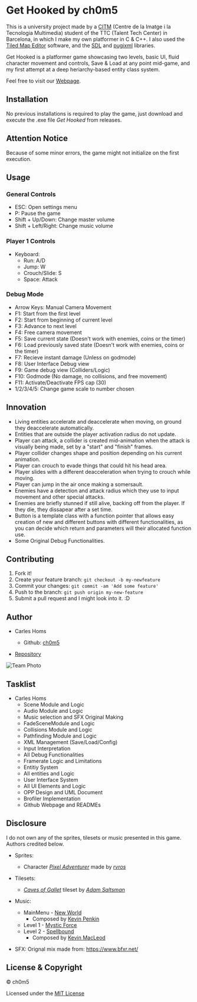 # Get Hooked by ch0m5
This is a university project made by a [CITM](https://www.citm.upc.edu/ing/) (Centre de la Imatge i la Tecnologia Multimedia) student of the TTC (Talent Tech Center) in Barcelona, in which I make my own platformer in C & C++. I also used the [Tiled Map Editor](https://www.mapeditor.org/) software, and the [SDL](https://www.libsdl.org/) and [pugixml](https://pugixml.org/) libraries.

Get Hooked is a platformer game showcasing two levels, basic UI, fluid character movement and controls, Save & Load at any point mid-game, and my first attempt at a deep heriarchy-based entity class system.

Feel free to visit our [Webpage](https://ch0m5.github.io/Get_Hooked/).

## Installation
No previous installations is required to play the game, just download and execute the .exe file *Get Hooked* from releases.

## Attention Notice
Because of some minor errors, the game might not initialize on the first execution.

## Usage
### General Controls
* ESC: Open settings menu
* P: Pause the game
* Shift + Up/Down: Change master volume
* Shift + Left/Right: Change music volume

### Player 1 Controls
* Keyboard:
	* Run: A/D
	* Jump: W
	* Crouch/Slide: S
	* Space: Attack

### Debug Mode
* Arrow Keys: Manual Camera Movement
* F1: Start from the first level
* F2: Start from beginning of current level
* F3: Advance to next level
* F4: Free camera movement
* F5: Save current state	(Doesn't work with enemies, coins or the timer)
* F6: Load previously saved state	(Doesn't work with enemies, coins or the timer)
* F7: Recieve instant damage (Unless on godmode)
* F8: User Interface Debug view
* F9: Game debug view (Colliders/Logic)
* F10: Godmode (No damage, no collisions, and free movement)
* F11: Activate/Deactivate FPS cap (30)
* 1/2/3/4/5: Change game scale to number chosen

## Innovation
* Living entities accelerate and deaccelerate when moving, on ground they deaccelerate automatically.
* Entities that are outside the player activation radius do not update.
* Player can attack, a collider is created mid-animation when the attack is visually being made, set by a "start" and "finish" frames.
* Player collider changes shape and position depending on his current animation.
* Player can crouch to evade things that could hit his head area.
* Player slides with a different deacceleration when trying to crouch while moving.
* Player can jump in the air once making a somersault.
* Enemies have a detection and attack radius which they use to input movement and other special attacks.
* Enemies are briefly stunned if still alive, backing off from the player. If they die, they dissapear after a set time.
* Button is a template class with a function pointer that allows easy creation of new and different buttons with different functionalities, as you can decide which return and parameters will their allocated function use.
* Some Original Debug Functionalities.

## Contributing
1. Fork it!
2. Create your feature branch: `git checkout -b my-newfeature`
3. Commit your changes: `git commit -am 'Add some
feature'`
4. Push to the branch: `git push origin my-new-feature`
5. Submit a pull request and I might look into it. :D

## Author
* Carles Homs 
  * Github: [ch0m5](https://github.com/ch0m5)

* [Repository](https://github.com/ch0m5/Get_Hooked)

![Team Photo](https://raw.githubusercontent.com/ch0m5/Get_Hooked/gh-pages/Carles_Homs.png)

## Tasklist
* Carles Homs
	* Scene Module and Logic
	* Audio Module and Logic
	* Music selection and SFX Original Making
	* FadeSceneModule and Logic
	* Collisions Module and Logic
	* Pathfinding Module and Logic
	* XML Management (Save/Load/Config)
	* Input Interpretation
	* All Debug Functionalities
	* Framerate Logic and Limitations
	* Entitiy System
	* All entities and Logic
	* User Interface System
	* All UI Elements and Logic
	* OPP Design and UML Document
	* Brofiler Implementation
	* Github Webpage and READMEs

## Disclosure
I do not own any of the sprites, tilesets or music presented in this game. Authors credited below.

* Sprites:
	* Character [*Pixel Adventurer*](https://rvros.itch.io/animated-pixel-hero) made by [*rvros*](https://rvros.itch.io/)

* Tilesets:
	* [*Caves of Gallet*](https://adamatomic.itch.io/caves-of-gallet) tileset by [*Adam Saltsman*](https://adamatomic.itch.io/) 

* Music: 
	* MainMenu - [New World](https://www.youtube.com/watch?v=uwgqElzccUE)
		* Composed by [Kevin Penkin](http://www.kpenkmusic.com/)
	* Level 1 - [Mystic Force](https://www.youtube.com/watch?v=pfryxqYSHqA&feature=youtu.be)
	* Level 2 - [Spellbound](https://www.youtube.com/watch?v=FXDThZaMO4c&feature=youtu.be)
		* Composed by [Kevin MacLeod](https://www.youtube.com/channel/UCSZXFhRIx6b0dFX3xS8L1yQ)

* SFX: Orignal mix made from: https://www.bfxr.net/

## License & Copyright 

© ch0m5

Licensed under the [MIT License](LICENSE)
